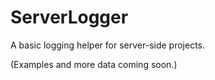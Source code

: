 ServerLogger
============

A basic logging helper for server-side projects.

(Examples and more data coming soon.)